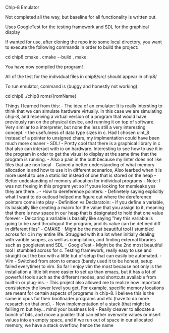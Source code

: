 Chip-8 Emulator 

Not completed all the way, but baseline for all functionality is written out.

Uses GoogleTest for the testing framework and SDL for the graphical display

If wanted for use, after cloning the repo into some local directory, you want to execute the following commands
in order to build the project:

cd chip8
cmake .
cmake --build .
make

You have now compiled the program! 

All of the test for the individual files in chip8/src/ should appear in chip8/

To run emulator, command is (buggy and honestly not working):

cd chip8
./chip8 roms/{romName}

Things I learned from this:
    - The idea of an emulator:
        It is really intersting to think that we can simulate hardware virtually. In this case we are simulating
        chip-8, and receiving a virtual version of a program that would have previously ran on the physical device,
        and running it on top of software. Very similar to a interpreter, but none the less still a very interesting concept.
    - the usefulness of data type sizes in c. Had I chosen uint_8 instead of a pointer to unsigned chars, my 
      implmentation could have been much more cleaner
    - SDL!
      - Pretty cool that there is a graphical library in c that also can interact with io on hardware. 
        Interesting to see how to use it in the program in order to get the visual to display at the same time
        that the program is running.
      - Also a pain in the butt because my linter does not like files that are non local 
    - Gained a better understanding of what memory allocation is and how to use it in different scenarios, 
      Also learbed when it is more useful to use a static list instead of one that is stored on the heap
      - Better undestanding of memory allocation for individual programs
      - Note: I was not freeing in this program yet so if youre looking for memleaks yes they are there...
    - How to dereference pointers:
      - Definetely saying explicitly what I want to do outloud helped me figure out where the dereference pointers come
        into play
    - Definition vs Declaratoin:
      - If you define a variable, its basically like creating a macro for the value that you assign to it, meaning that there 
        is now space in our heap that is designated to hold that one value forever
      - Delcaring a variable is basially like saying "hey this variable is going to be used throuhgout the program, and its value 
        can be defined diff in different files"
    - CMAKE
      - Might be the most beautiful tool i stumbled across for c in my entire life. Struggled with it a lot when initially dealing with
        varible scopes, as well as compilation, and finding external libraries such as googletest and SDL
    - GoogleTest
      - Might be the 2nd most beautiful tool I stumbled across for c. Testing framework, really easy to use and straight out the box with
        a little but of setup that can easily be automated.
    - Vim
      - Switched from atom to emacs (barely used it to be honest, setup failed everytime) to vim. So far I enjoy vim the most because not
        only is the installation a little bit more easier to set up than emacs, but it has a lot of powerful tools such as the different modes,
        and shortcuts available from built-in or plug-ins. 
    - This project also allowed me to realize how important consistency the lower level you get. For example, specific memory locations are 
      meant for certain aspects of programs in chip-8. I believe this is the same in cpus for their bootloader programs and etc (have to do more 
      research on that one).
    - New implementation of a stack (that might be failling rn but hey... mind your business lol)
      - Really cleaver to allocate a bunch of bits, and move a pointer that can either overwrite values or insert values into an empty space, and 
        if we run out of space in our allocated memory, we have a stack overflow, hence the name
